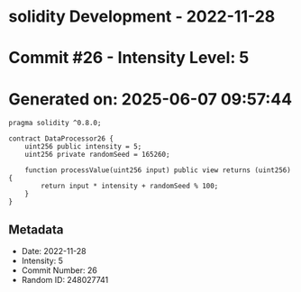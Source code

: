 ﻿# solidity Development - 2022-11-28
# Commit #26 - Intensity Level: 5
# Generated on: 2025-06-07 09:57:44
```solidity
pragma solidity ^0.8.0;

contract DataProcessor26 {
    uint256 public intensity = 5;
    uint256 private randomSeed = 165260;

    function processValue(uint256 input) public view returns (uint256) {
        return input * intensity + randomSeed % 100;
    }
}
```
## Metadata
- Date: 2022-11-28
- Intensity: 5
- Commit Number: 26
- Random ID: 248027741
